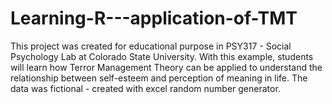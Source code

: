 # Learning-R---application-of-TMT
This project was created for educational purpose in PSY317 - Social Psychology Lab at Colorado State University. With this example, students will learn how Terror Management Theory can be applied to understand the relationship between self-esteem and perception of meaning in life. The data was fictional - created with excel random number generator.
